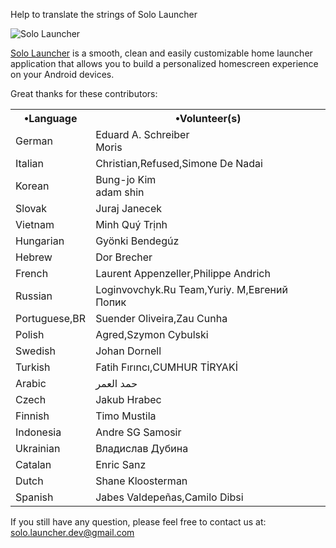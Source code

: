 Help to translate the strings of Solo Launcher

![Solo Launcher](https://lh6.ggpht.com/r1K3QPtpl_34gi6ifT6k4q9WKfJ5i9ugtmSrfbwPRWKnw2k8wrEoBiRxl2seQ0aL8Q=w200)

[Solo Launcher](https://play.google.com/store/apps/details?id=home.solo.launcher.free) is a smooth, clean and easily customizable home launcher 
application that allows you to build a personalized homescreen experience on your Android devices. 



Great thanks for these contributors:

<table cellspacing='0'>
	<tr><th>•Language</th><th>•Volunteer(s)</th></tr>
	<tr><td>German</td><td>Eduard A. Schreiber<br/>Moris</td></tr>
	<tr><td>Italian</td><td>Christian,Refused,Simone De Nadai</td></tr>
    <tr><td>Korean</td><td>Bung-jo Kim<br/>adam shin</td></tr>
	<tr><td>Slovak</td><td>Juraj Janecek</td></tr>
	<tr><td>Vietnam</td><td>Minh Quý Trịnh</td></tr>
	<tr><td>Hungarian</td><td>Gyönki Bendegúz</td></tr>
	<tr><td>Hebrew</td><td>Dor Brecher</td></tr>
	<tr><td>French</td><td>Laurent Appenzeller,Philippe Andrich</td></tr>
	<tr><td>Russian</td><td>Loginvovchyk.Ru Team,Yuriy. M,Евгений Попик</td></tr>   
	<tr><td>Portuguese,BR</td><td>Suender Oliveira,Zau Cunha</td></tr>   
	<tr><td>Polish</td><td>Agred,Szymon Cybulski</td></tr> 
	<tr><td>Swedish</td><td>Johan Dornell</td></tr> 
	<tr><td>Turkish</td><td>Fatih Fırıncı,CUMHUR TİRYAKİ</td></tr> 
	<tr><td>Arabic</td><td>حمد العمر</td></tr> 
	<tr><td>Czech</td><td>Jakub Hrabec</td></tr> 
	<tr><td>Finnish</td><td>Timo Mustila</td></tr> 
	<tr><td>Indonesia</td><td>Andre SG Samosir</td></tr> 
	<tr><td>Ukrainian</td><td>Владислав Дубина</td></tr> 
	<tr><td>Catalan</td><td>Enric Sanz</td></tr> 
	<tr><td>Dutch</td><td>Shane Kloosterman</td></tr> 
	<tr><td>Spanish</td><td>Jabes Valdepeñas,Camilo Dibsi</td></tr> 
</table>

If you still have any question, please feel free to contact us at: solo.launcher.dev@gmail.com


